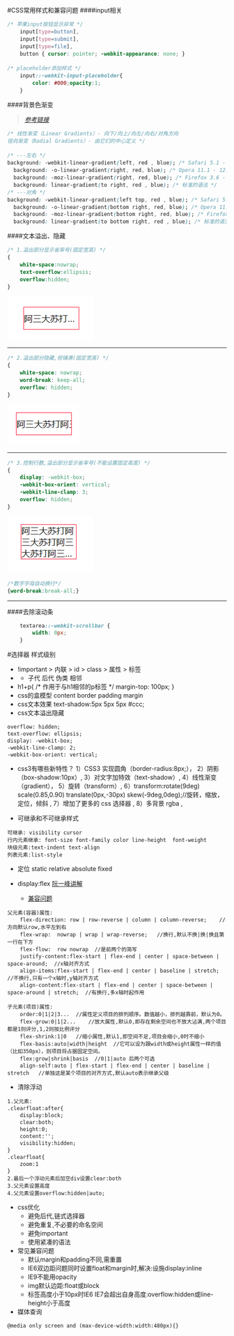 #CSS常用样式和兼容问题
####input相关
```css
/* 苹果input按钮显示异常 */
    input[type=button], 
    input[type=submit], 
    input[type=file], 
    button { cursor: pointer; -webkit-appearance: none; }
    
/* placeholder添加样式 */
    input::-webkit-input-placeholder{
        color: #000;opacity:1;
    }
```

####背景色渐变
>*[参考链接](http://www.runoob.com/css3/css3-gradients.html)*
```css
/* 线性渐变（Linear Gradients）- 向下/向上/向左/向右/对角方向
径向渐变（Radial Gradients）- 由它们的中心定义 */

/* ---左右 */
background: -webkit-linear-gradient(left, red , blue); /* Safari 5.1 - 6.0 */
  background: -o-linear-gradient(right, red, blue); /* Opera 11.1 - 12.0 */
  background: -moz-linear-gradient(right, red, blue); /* Firefox 3.6 - 15 */
  background: linear-gradient(to right, red , blue); /* 标准的语法 */
/* ---对角 */
background: -webkit-linear-gradient(left top, red , blue); /* Safari 5.1 - 6.0 */
  background: -o-linear-gradient(bottom right, red, blue); /* Opera 11.1 - 12.0 */
  background: -moz-linear-gradient(bottom right, red, blue); /* Firefox 3.6 - 15 */
  background: linear-gradient(to bottom right, red , blue); /* 标准的语法 */
```
####文本溢出、隐藏
```css
/* 1.溢出部分显示省率号(固定宽高) */
{
    white-space:nowrap;
    text-overflow:ellipsis;
    overflow:hidden;
}
```
![](images/文本溢出-1.png)
___
```css
/* 2.溢出部分隐藏,但铺满(固定宽高) */
{
    white-space: nowrap;
    word-break: keep-all;
    overflow: hidden;
}
```
![](images/文本溢出-2.png)
___
```css
/* 3.控制行数,溢出部分显示省率号(不能设置固定高度) */
{
    display: -webkit-box;
    -webkit-box-orient: vertical;
    -webkit-line-clamp: 3;
    overflow: hidden;
}
```
![](/images/文本溢出-3.png)
```css
/*数字字母自动换行*/
{word-break:break-all;}
```
___

####去除滚动条
```css
    textarea::-webkit-scrollbar {
        width: 0px;
    }
```
#选择器 样式级别
- !important > 内联 > id > class > 属性 > 标签
- * 子代 后代 伪类 相邻
- h1+p{
            /* 作用于与h1相邻的p标签 */
            margin-top: 100px;
        }
- css的盒模型   content border padding margin
- css文本效果 text-shadow:5px 5px 5px #ccc;
- css文本溢出隐藏 
```
overflow: hidden;
text-overflow: ellipsis;
display: -webkit-box;
-webkit-line-clamp: 2;
-webkit-box-orient: vertical;
```
- css3有哪些新特性？
1）CSS3 实现圆角（border-radius:8px;），
2）阴影（box-shadow:10px）,
3）对文字加特效（text-shadow）,
4）线性渐变（gradient），
5）旋转（transform）,
6）transform:rotate(9deg) scale(0.85,0.90) translate(0px,-30px) skew(-9deg,0deg);//旋转，缩放，定位，倾斜 ,
7）增加了更多的 css 选择器 ,
8）多背景 rgba ,

- 可继承和不可继承样式
```
可继承: visibility cursor
行内元素继承: font-size font-family color line-height  font-weight
块级元素:text-indent text-align
列表元素:list-style
```
- 定位 static relative absolute fixed

- display:flex [阮一峰讲解](http://www.ruanyifeng.com/blog/2015/07/flex-grammar.html)
    - [兼容问题](https://www.cnblogs.com/yangjie-space/p/4856109.html)
```
父元素(容器)属性:
    flex-direction: row | row-reverse | column | column-reverse;    //方向默认row,水平左到右
    flex-wrap:  nowrap | wrap | wrap-reverse;   //换行,默认不换|换|换且第一行在下方
    flex-flow:  row nowrap  //是前两个的简写
    justify-content:flex-start | flex-end | center | space-between | space-around;  //x轴对齐方式
    align-items:flex-start | flex-end | center | baseline | stretch;    //不换行,只有一个x轴时,y轴对齐方式
    align-content:flex-start | flex-end | center | space-between | space-around | stretch;  //有换行,多x轴时起作用

子元素(项目)属性:
    order:0|1|2|3...  //属性定义项目的排列顺序。数值越小，排列越靠前，默认为0。
    flex-grow:0|1|2...    //放大属性,默认0,即存在剩余空间也不放大沾满,两个项目都是1则评分,1,2则按比例评分
    flex-shrink:1|0   //缩小属性,默认1,即空间不足,项目会缩小,0时不缩小
    flex-basis:auto|width|height  //它可以设为跟width或height属性一样的值（比如350px），则项目将占据固定空间。
    flex:grow|shrink|basis  //0|1|auto 后两个可选
    align-self:auto | flex-start | flex-end | center | baseline | stretch   //单独这是某个项目的对齐方式,默认auto表示继承父级
```
- 清除浮动
```
1.父元素:
.clearfloat:after{
    display:block;
    clear:both;
    height:0;
    content:'';
    visibility:hidden;
}
.clearfloat{
    zoom:1
}
2.最后一个浮动元素后加空div设置clear:both
3.父元素设置高度
4.父元素设置overflow:hidden|auto;
```
- css优化
    - 避免后代,链式选择器
    - 避免重复,不必要的命名空间
    - 避免important
    - 使用紧凑的语法
- 常见兼容问题
    - 默认margin和padding不同,需重置
    - IE6双边距问题同时设置float和margin时,解决:设施display:inline
    - IE9不能用opacity
    - img默认边距:float或block
    - 标签高度小于10px时IE6 IE7会超出自身高度:overflow:hidden或line-height小于高度
- 媒体查询
```
@media only screen and (max-device-width:width:480px){}
```
####
####